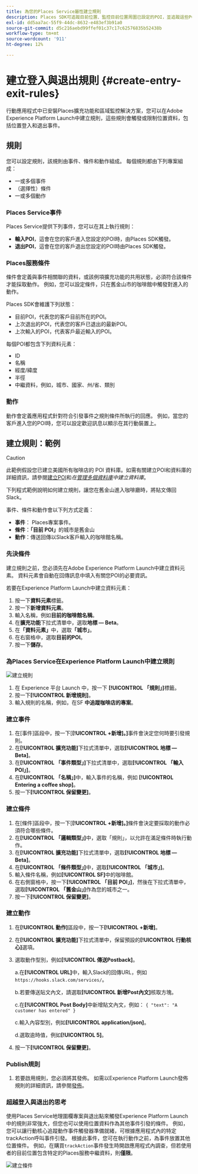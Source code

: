 ```yaml
---
title: 為您的Places Service屬性建立規則
description: Places SDK可追蹤目前位置、監控目前位置周圍已設定的POI，並追蹤這些POI的進入與退出事件。
exl-id: dd5aa7ac-55f9-44dc-8632-e483ef3b91a0
source-git-commit: d5c216aebd99ffef01c37c17c62576835b52438b
workflow-type: tm+mt
source-wordcount: '911'
ht-degree: 12%

---
```


# 建立登入與退出規則 {#create-entry-exit-rules}

行動應用程式中已安裝Places擴充功能和區域監控解決方案，您可以在Adobe Experience Platform Launch中建立規則，這些規則會觸發或限制位置資料，包括位置登入和退出事件。

## 規則

您可以設定規則，該規則由事件、條件和動作組成。 每個規則都由下列專案組成：

* 一或多個事件
* （選擇性）條件
* 一或多個動作

### Places Service事件

Places Service提供下列事件，您可以在其上執行規則：

* **輸入POI**，這會在您的客戶進入您設定的POI時，由Places SDK觸發。
* **退出POI**，這會在您的客戶退出您設定的POI時由Places SDK觸發。

### Places服務條件

條件會定義與事件相關聯的資料，或該例項擴充功能的共用狀態，必須符合該條件才能採取動作。 例如，您可以設定條件，只在舊金山市的咖啡館中觸發對進入的動作。

Places SDK會維護下列狀態：

* 目前POI，代表您的客戶目前所在的POI。
* 上次退出的POI，代表您的客戶已退出的最新POI。
* 上次輸入的POI，代表客戶最近輸入的POI。

每個POI都包含下列資料元素：

* ID
* 名稱
* 經度/緯度
* 半徑
* 中繼資料，例如，城市、國家、州/省、類別

### 動作

動作會定義應用程式針對符合引發事件之規則條件所執行的回應。 例如，當您的客戶進入您的POI時，您可以設定歡迎訊息以顯示在其行動裝置上。

## 建立規則：範例

>[!CAUTION]
>
>此範例假設您已建立美國所有咖啡店的 POI 資料庫。如需有關建立POI和資料庫的詳細資訊，請參閱[建立POI](/help/poi-mgmt-ui/create-a-poi-ui.md)和&#x200B;*在[管理多個資料庫](https://experienceleague.adobe.com/docs/places/using/poi-mgmt-ui/manage-libraries-in-the-places-ui.html)中建立資料庫*。

下列程式範例說明如何建立規則，讓您在舊金山進入咖啡廳時，將貼文傳回Slack。

事件、條件和動作會以下列方式定義：

* **事件**： Places專案事件。
* **條件**：**「目前 POI」**&#x200B;的城市是舊金山
* **動作**：傳送回傳以Slack客戶輸入的咖啡館名稱。

### 先決條件

建立規則之前，您必須先在Adobe Experience Platform Launch中建立資料元素。 資料元素會自動在回傳訊息中填入有關您POI的必要資訊。

若要在Experience Platform Launch中建立資料元素：

1. 按一下&#x200B;**資料元素**&#x200B;標籤。
1. 按一下&#x200B;**新增資料元素**。
1. 輸入名稱，例如&#x200B;**目前的咖啡館名稱**。
1. 在&#x200B;**擴充功能**&#x200B;下拉式清單中，選取&#x200B;**地標 — Beta**。
1. 在&#x200B;**「資料元素」**&#x200B;中，選取&#x200B;**「城市」**。
1. 在右窗格中，選取&#x200B;**目前的POI**。
1. 按一下&#x200B;**儲存**。

### 為Places Service在Experience Platform Launch中建立規則

![建立規則](/help/assets/placesrule.png)

1. 在 Experience 平台 Launch 中，按一下 **[!UICONTROL 「規則」]**&#x200B;標籤。
1. 按一下&#x200B;**[!UICONTROL 新增規則]**。
1. 輸入規則的名稱，例如，在SF **中追蹤咖啡店的專案**。

### 建立事件

1. 在[事件]區段中，按一下[**[!UICONTROL +新增]。]**&#x200B;事件會決定您何時要引發規則。
1. 在&#x200B;**[!UICONTROL 擴充功能]**&#x200B;下拉式清單中，選取&#x200B;**[!UICONTROL 地標 — Beta]**。
1. 在&#x200B;**[!UICONTROL 「事件類型」]**&#x200B;下拉式清單中，選取&#x200B;**[!UICONTROL 「輸入 POI」]**。
1. 在&#x200B;**[!UICONTROL 「名稱」]**&#x200B;中，輸入事件的名稱，例如 **[!UICONTROL Entering a coffee shop]**。
1. 按一下&#x200B;**[!UICONTROL 保留變更]**。

### 建立條件

1. 在[條件]區段中，按一下[**[!UICONTROL +新增]。]**&#x200B;條件會決定要採取的動作必須符合哪些條件。
1. 在&#x200B;**[!UICONTROL 「邏輯類型」]**&#x200B;中，選取「規則」，以允許在滿足條件時執行動作。
1. 在&#x200B;**[!UICONTROL 擴充功能]**&#x200B;下拉式清單中，選取&#x200B;**[!UICONTROL 地標 — Beta]**。
1. 在&#x200B;**[!UICONTROL 「條件類型」]**&#x200B;中，選取&#x200B;**[!UICONTROL 「城市」]**。
1. 輸入條件名稱，例如&#x200B;**[!UICONTROL SF]**&#x200B;中的咖啡館。
1. 在右側窗格中，按一下&#x200B;**[!UICONTROL 「目前 POI」]**，然後在下拉式清單中，選取&#x200B;**[!UICONTROL 「舊金山」]**&#x200B;作為您的城市之一。
1. 按一下&#x200B;**[!UICONTROL 保留變更]**。

### 建立動作

1. 在&#x200B;**[!UICONTROL 動作]**&#x200B;區段中，按一下&#x200B;**[!UICONTROL +新增]**。
1. 在&#x200B;**[!UICONTROL 擴充功能]**&#x200B;下拉式清單中，保留預設的&#x200B;**[!UICONTROL 行動核心]**&#x200B;選項。
1. 選取動作型別，例如&#x200B;**[!UICONTROL 傳送Postback]**。

   a.在&#x200B;**[!UICONTROL URL]**&#x200B;中，輸入Slack的回傳URL，例如`https://hooks.slack.com/services/`。

   b.若要傳送貼文內文，請選取&#x200B;**[!UICONTROL 新增Post內文]**&#x200B;核取方塊。

   c.在&#x200B;**[!UICONTROL Post Body]**&#x200B;中新增貼文內文，例如： `{ "text": "A customer has entered" }`

   c.輸入內容型別，例如&#x200B;**[!UICONTROL application/json]**。

   d.選取逾時值，例如&#x200B;**[!UICONTROL 5]**。

1. 按一下&#x200B;**[!UICONTROL 保留變更]**。

### Publish規則

1. 若要啟用規則，您必須將其發佈。 如需以Experience Platform Launch發佈規則的詳細資訊，請參閱[發佈](https://experienceleague.adobe.com/docs/experience-platform/tags/publish/overview.html)。

### 超越登入與退出的思考

使用Places Service地理圍欄專案與退出點來觸發Experience Platform Launch中的規則非常強大，但您也可以使用位置資料作為其他事件引發的條件。 例如，您可以讓行動核心追蹤動作事件觸發器準備就緒，可根據應用程式內的特定trackAction呼叫事件引發。 根據此事件，您可在執行動作之前，為事件放置其他位置條件。 例如，在購買`trackAction`事件發生時開啟應用程式內調查，但若使用者的目前位置包含特定的Places服務中繼資料，則&#x200B;**僅限**。

![建立條件](/help/assets/places-condition.png)
